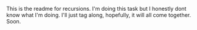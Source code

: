 This is the readme for recursions.
I'm doing this task but I honestly dont know what I'm doing.
I'll just tag along, hopefully, it will all come together.
Soon.
